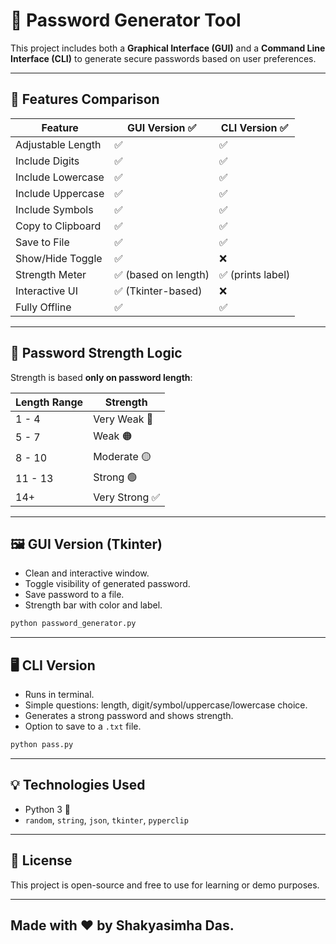 # 🔐 Password Generator Tool

This project includes both a **Graphical Interface (GUI)** and a **Command Line Interface (CLI)** to generate secure passwords based on user preferences.

---

## 🚀 Features Comparison

| Feature                  | GUI Version ✅                      | CLI Version ✅                       |
|--------------------------|------------------------------------|-------------------------------------|
| Adjustable Length        | ✅                                  | ✅                                   |
| Include Digits           | ✅                                  | ✅                                   |
| Include Lowercase        | ✅                                  | ✅                                   |
| Include Uppercase        | ✅                                  | ✅                                   |
| Include Symbols          | ✅                                  | ✅                                   |
| Copy to Clipboard        | ✅                                  | ✅                                   |
| Save to File             | ✅                                  | ✅                                   |
| Show/Hide Toggle         | ✅                                  | ❌                                   |
| Strength Meter           | ✅ (based on length)                | ✅ (prints label)                    |
| Interactive UI           | ✅ (Tkinter-based)                  | ❌                                   |
| Fully Offline            | ✅                                  | ✅                                   |

---

## 📏 Password Strength Logic

Strength is based **only on password length**:

| Length Range | Strength      |
|--------------|----------------|
| 1 - 4        | Very Weak 🔴    |
| 5 - 7        | Weak 🟠         |
| 8 - 10       | Moderate 🟡     |
| 11 - 13      | Strong 🟢       |
| 14+          | Very Strong ✅  |

---

## 🖼 GUI Version (Tkinter)

- Clean and interactive window.
- Toggle visibility of generated password.
- Save password to a file.
- Strength bar with color and label.

```bash
python password_generator.py
```

---

## 🖥 CLI Version

- Runs in terminal.
- Simple questions: length, digit/symbol/uppercase/lowercase choice.
- Generates a strong password and shows strength.
- Option to save to a `.txt` file.

```bash
python pass.py
```

---

## 💡 Technologies Used

- Python 3 🐍
- `random`, `string`, `json`, `tkinter`, `pyperclip`

---

## 📃 License
This project is open-source and free to use for learning or demo purposes.

---

## Made with ❤️ by Shakyasimha Das.
